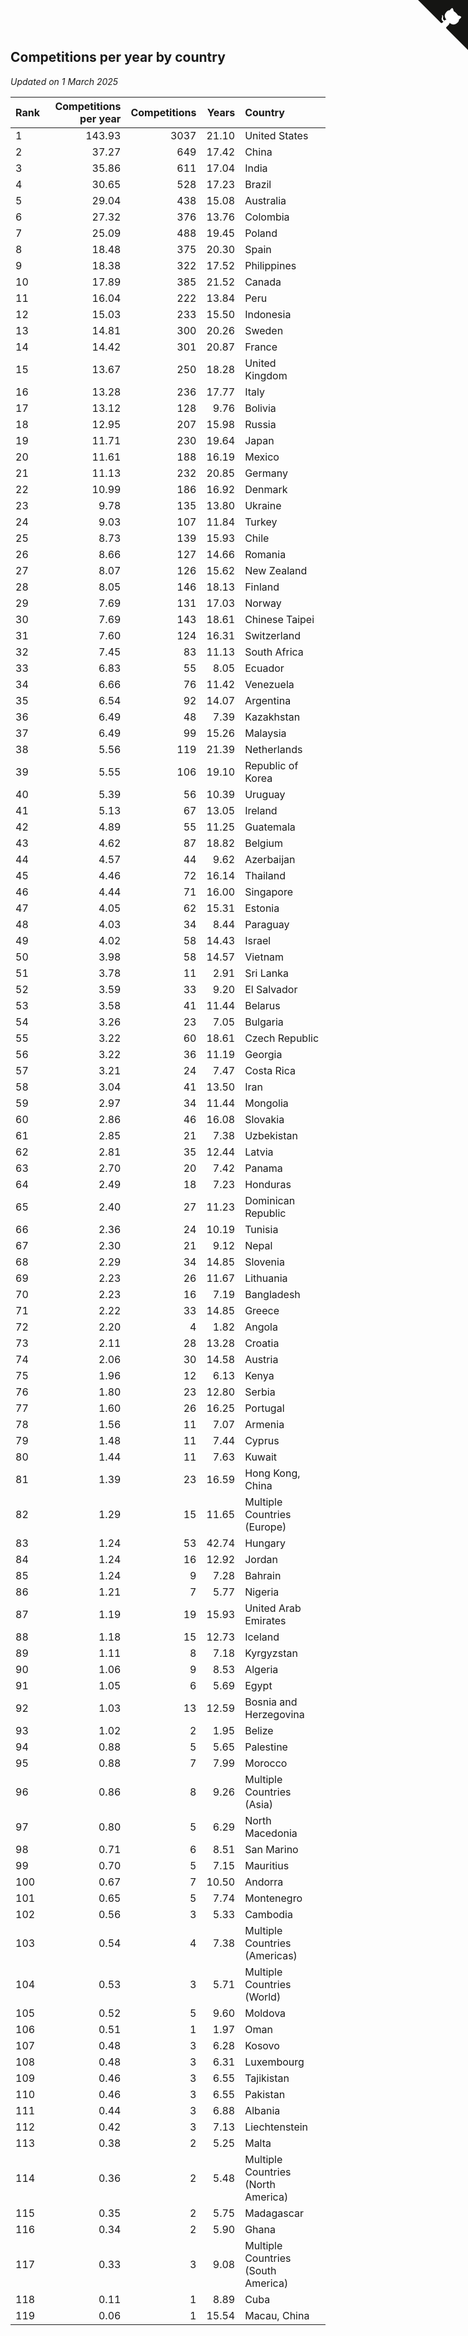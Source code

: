 ## Competitions per year by country

*Updated on  1 March 2025*

| Rank | Competitions per year | Competitions | Years | Country |
| :--- | ---: | ---: | ---: | :--- |
| 1 | 143.93 | 3037 | 21.10 | United States |
| 2 | 37.27 | 649 | 17.42 | China |
| 3 | 35.86 | 611 | 17.04 | India |
| 4 | 30.65 | 528 | 17.23 | Brazil |
| 5 | 29.04 | 438 | 15.08 | Australia |
| 6 | 27.32 | 376 | 13.76 | Colombia |
| 7 | 25.09 | 488 | 19.45 | Poland |
| 8 | 18.48 | 375 | 20.30 | Spain |
| 9 | 18.38 | 322 | 17.52 | Philippines |
| 10 | 17.89 | 385 | 21.52 | Canada |
| 11 | 16.04 | 222 | 13.84 | Peru |
| 12 | 15.03 | 233 | 15.50 | Indonesia |
| 13 | 14.81 | 300 | 20.26 | Sweden |
| 14 | 14.42 | 301 | 20.87 | France |
| 15 | 13.67 | 250 | 18.28 | United Kingdom |
| 16 | 13.28 | 236 | 17.77 | Italy |
| 17 | 13.12 | 128 | 9.76 | Bolivia |
| 18 | 12.95 | 207 | 15.98 | Russia |
| 19 | 11.71 | 230 | 19.64 | Japan |
| 20 | 11.61 | 188 | 16.19 | Mexico |
| 21 | 11.13 | 232 | 20.85 | Germany |
| 22 | 10.99 | 186 | 16.92 | Denmark |
| 23 | 9.78 | 135 | 13.80 | Ukraine |
| 24 | 9.03 | 107 | 11.84 | Turkey |
| 25 | 8.73 | 139 | 15.93 | Chile |
| 26 | 8.66 | 127 | 14.66 | Romania |
| 27 | 8.07 | 126 | 15.62 | New Zealand |
| 28 | 8.05 | 146 | 18.13 | Finland |
| 29 | 7.69 | 131 | 17.03 | Norway |
| 30 | 7.69 | 143 | 18.61 | Chinese Taipei |
| 31 | 7.60 | 124 | 16.31 | Switzerland |
| 32 | 7.45 | 83 | 11.13 | South Africa |
| 33 | 6.83 | 55 | 8.05 | Ecuador |
| 34 | 6.66 | 76 | 11.42 | Venezuela |
| 35 | 6.54 | 92 | 14.07 | Argentina |
| 36 | 6.49 | 48 | 7.39 | Kazakhstan |
| 37 | 6.49 | 99 | 15.26 | Malaysia |
| 38 | 5.56 | 119 | 21.39 | Netherlands |
| 39 | 5.55 | 106 | 19.10 | Republic of Korea |
| 40 | 5.39 | 56 | 10.39 | Uruguay |
| 41 | 5.13 | 67 | 13.05 | Ireland |
| 42 | 4.89 | 55 | 11.25 | Guatemala |
| 43 | 4.62 | 87 | 18.82 | Belgium |
| 44 | 4.57 | 44 | 9.62 | Azerbaijan |
| 45 | 4.46 | 72 | 16.14 | Thailand |
| 46 | 4.44 | 71 | 16.00 | Singapore |
| 47 | 4.05 | 62 | 15.31 | Estonia |
| 48 | 4.03 | 34 | 8.44 | Paraguay |
| 49 | 4.02 | 58 | 14.43 | Israel |
| 50 | 3.98 | 58 | 14.57 | Vietnam |
| 51 | 3.78 | 11 | 2.91 | Sri Lanka |
| 52 | 3.59 | 33 | 9.20 | El Salvador |
| 53 | 3.58 | 41 | 11.44 | Belarus |
| 54 | 3.26 | 23 | 7.05 | Bulgaria |
| 55 | 3.22 | 60 | 18.61 | Czech Republic |
| 56 | 3.22 | 36 | 11.19 | Georgia |
| 57 | 3.21 | 24 | 7.47 | Costa Rica |
| 58 | 3.04 | 41 | 13.50 | Iran |
| 59 | 2.97 | 34 | 11.44 | Mongolia |
| 60 | 2.86 | 46 | 16.08 | Slovakia |
| 61 | 2.85 | 21 | 7.38 | Uzbekistan |
| 62 | 2.81 | 35 | 12.44 | Latvia |
| 63 | 2.70 | 20 | 7.42 | Panama |
| 64 | 2.49 | 18 | 7.23 | Honduras |
| 65 | 2.40 | 27 | 11.23 | Dominican Republic |
| 66 | 2.36 | 24 | 10.19 | Tunisia |
| 67 | 2.30 | 21 | 9.12 | Nepal |
| 68 | 2.29 | 34 | 14.85 | Slovenia |
| 69 | 2.23 | 26 | 11.67 | Lithuania |
| 70 | 2.23 | 16 | 7.19 | Bangladesh |
| 71 | 2.22 | 33 | 14.85 | Greece |
| 72 | 2.20 | 4 | 1.82 | Angola |
| 73 | 2.11 | 28 | 13.28 | Croatia |
| 74 | 2.06 | 30 | 14.58 | Austria |
| 75 | 1.96 | 12 | 6.13 | Kenya |
| 76 | 1.80 | 23 | 12.80 | Serbia |
| 77 | 1.60 | 26 | 16.25 | Portugal |
| 78 | 1.56 | 11 | 7.07 | Armenia |
| 79 | 1.48 | 11 | 7.44 | Cyprus |
| 80 | 1.44 | 11 | 7.63 | Kuwait |
| 81 | 1.39 | 23 | 16.59 | Hong Kong, China |
| 82 | 1.29 | 15 | 11.65 | Multiple Countries (Europe) |
| 83 | 1.24 | 53 | 42.74 | Hungary |
| 84 | 1.24 | 16 | 12.92 | Jordan |
| 85 | 1.24 | 9 | 7.28 | Bahrain |
| 86 | 1.21 | 7 | 5.77 | Nigeria |
| 87 | 1.19 | 19 | 15.93 | United Arab Emirates |
| 88 | 1.18 | 15 | 12.73 | Iceland |
| 89 | 1.11 | 8 | 7.18 | Kyrgyzstan |
| 90 | 1.06 | 9 | 8.53 | Algeria |
| 91 | 1.05 | 6 | 5.69 | Egypt |
| 92 | 1.03 | 13 | 12.59 | Bosnia and Herzegovina |
| 93 | 1.02 | 2 | 1.95 | Belize |
| 94 | 0.88 | 5 | 5.65 | Palestine |
| 95 | 0.88 | 7 | 7.99 | Morocco |
| 96 | 0.86 | 8 | 9.26 | Multiple Countries (Asia) |
| 97 | 0.80 | 5 | 6.29 | North Macedonia |
| 98 | 0.71 | 6 | 8.51 | San Marino |
| 99 | 0.70 | 5 | 7.15 | Mauritius |
| 100 | 0.67 | 7 | 10.50 | Andorra |
| 101 | 0.65 | 5 | 7.74 | Montenegro |
| 102 | 0.56 | 3 | 5.33 | Cambodia |
| 103 | 0.54 | 4 | 7.38 | Multiple Countries (Americas) |
| 104 | 0.53 | 3 | 5.71 | Multiple Countries (World) |
| 105 | 0.52 | 5 | 9.60 | Moldova |
| 106 | 0.51 | 1 | 1.97 | Oman |
| 107 | 0.48 | 3 | 6.28 | Kosovo |
| 108 | 0.48 | 3 | 6.31 | Luxembourg |
| 109 | 0.46 | 3 | 6.55 | Tajikistan |
| 110 | 0.46 | 3 | 6.55 | Pakistan |
| 111 | 0.44 | 3 | 6.88 | Albania |
| 112 | 0.42 | 3 | 7.13 | Liechtenstein |
| 113 | 0.38 | 2 | 5.25 | Malta |
| 114 | 0.36 | 2 | 5.48 | Multiple Countries (North America) |
| 115 | 0.35 | 2 | 5.75 | Madagascar |
| 116 | 0.34 | 2 | 5.90 | Ghana |
| 117 | 0.33 | 3 | 9.08 | Multiple Countries (South America) |
| 118 | 0.11 | 1 | 8.89 | Cuba |
| 119 | 0.06 | 1 | 15.54 | Macau, China |


<a href="https://github.com/JustinTimeCuber/wca_statistics" class="github-corner" aria-label="View source on Github"><svg width="80" height="80" viewBox="0 0 250 250" style="fill:#151513; color:#fff; position: absolute; top: 0; border: 0; right: 0;" aria-hidden="true"><path d="M0,0 L115,115 L130,115 L142,142 L250,250 L250,0 Z"></path><path d="M128.3,109.0 C113.8,99.7 119.0,89.6 119.0,89.6 C122.0,82.7 120.5,78.6 120.5,78.6 C119.2,72.0 123.4,76.3 123.4,76.3 C127.3,80.9 125.5,87.3 125.5,87.3 C122.9,97.6 130.6,101.9 134.4,103.2" fill="currentColor" style="transform-origin: 130px 106px;" class="octo-arm"></path><path d="M115.0,115.0 C114.9,115.1 118.7,116.5 119.8,115.4 L133.7,101.6 C136.9,99.2 139.9,98.4 142.2,98.6 C133.8,88.0 127.5,74.4 143.8,58.0 C148.5,53.4 154.0,51.2 159.7,51.0 C160.3,49.4 163.2,43.6 171.4,40.1 C171.4,40.1 176.1,42.5 178.8,56.2 C183.1,58.6 187.2,61.8 190.9,65.4 C194.5,69.0 197.7,73.2 200.1,77.6 C213.8,80.2 216.3,84.9 216.3,84.9 C212.7,93.1 206.9,96.0 205.4,96.6 C205.1,102.4 203.0,107.8 198.3,112.5 C181.9,128.9 168.3,122.5 157.7,114.1 C157.9,116.9 156.7,120.9 152.7,124.9 L141.0,136.5 C139.8,137.7 141.6,141.9 141.8,141.8 Z" fill="currentColor" class="octo-body"></path></svg></a><style>.github-corner:hover .octo-arm{animation:octocat-wave 560ms ease-in-out}@keyframes octocat-wave{0%,100%{transform:rotate(0)}20%,60%{transform:rotate(-25deg)}40%,80%{transform:rotate(10deg)}}@media (max-width:500px){.github-corner:hover .octo-arm{animation:none}.github-corner .octo-arm{animation:octocat-wave 560ms ease-in-out}}</style>
